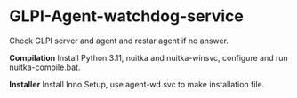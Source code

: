 # GLPI-Agent-watchdog-service
Check GLPI server and agent and restar agent if no answer.

**Compilation**
Install Python 3.11, nuitka and nuitka-winsvc, configure and run nuitka-compile.bat.

**Installer**
Install Inno Setup, use agent-wd.svc to make installation file.


